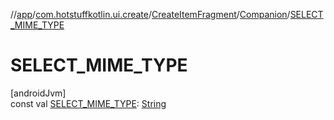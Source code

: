 //[app](../../../../index.md)/[com.hotstuffkotlin.ui.create](../../index.md)/[CreateItemFragment](../index.md)/[Companion](index.md)/[SELECT_MIME_TYPE](-s-e-l-e-c-t_-m-i-m-e_-t-y-p-e.md)

# SELECT_MIME_TYPE

[androidJvm]\
const val [SELECT_MIME_TYPE](-s-e-l-e-c-t_-m-i-m-e_-t-y-p-e.md): [String](https://kotlinlang.org/api/latest/jvm/stdlib/kotlin/-string/index.html)
